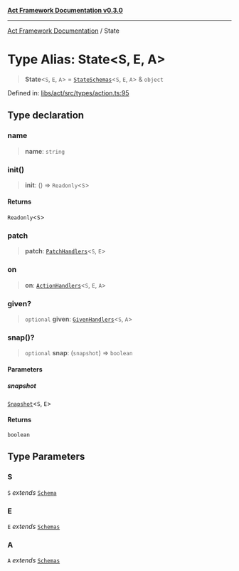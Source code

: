 [**Act Framework Documentation v0.3.0**](../README.md)

***

[Act Framework Documentation](../globals.md) / State

# Type Alias: State\<S, E, A\>

> **State**\<`S`, `E`, `A`\> = [`StateSchemas`](StateSchemas.md)\<`S`, `E`, `A`\> & `object`

Defined in: [libs/act/src/types/action.ts:95](https://github.com/Rotorsoft/act-root/blob/44434ac9e20b81fc5bbda127e1633a974aa78bcb/libs/act/src/types/action.ts#L95)

## Type declaration

### name

> **name**: `string`

### init()

> **init**: () => `Readonly`\<`S`\>

#### Returns

`Readonly`\<`S`\>

### patch

> **patch**: [`PatchHandlers`](PatchHandlers.md)\<`S`, `E`\>

### on

> **on**: [`ActionHandlers`](ActionHandlers.md)\<`S`, `E`, `A`\>

### given?

> `optional` **given**: [`GivenHandlers`](GivenHandlers.md)\<`S`, `A`\>

### snap()?

> `optional` **snap**: (`snapshot`) => `boolean`

#### Parameters

##### snapshot

[`Snapshot`](Snapshot.md)\<`S`, `E`\>

#### Returns

`boolean`

## Type Parameters

### S

`S` *extends* [`Schema`](Schema.md)

### E

`E` *extends* [`Schemas`](Schemas.md)

### A

`A` *extends* [`Schemas`](Schemas.md)
